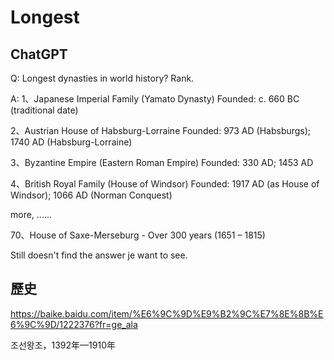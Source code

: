 # Longest

## ChatGPT

Q: Longest dynasties in world history? Rank.

A: 
1、Japanese Imperial Family (Yamato Dynasty)
    Founded: c. 660 BC (traditional date)

2、Austrian House of Habsburg-Lorraine
    Founded: 973 AD (Habsburgs); 1740 AD (Habsburg-Lorraine)

3、Byzantine Empire (Eastern Roman Empire)
    Founded: 330 AD; 1453 AD

4、British Royal Family (House of Windsor)
    Founded: 1917 AD (as House of Windsor); 1066 AD (Norman Conquest)

more, ......

70、House of Saxe-Merseburg - Over 300 years (1651 – 1815)

Still doesn't find the answer je want to see.

## 歷史

https://baike.baidu.com/item/%E6%9C%9D%E9%B2%9C%E7%8E%8B%E6%9C%9D/1222376?fr=ge_ala

조선왕조，1392年—1910年